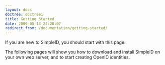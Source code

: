 ```yaml
---
layout: docs
doctree: doctree1
title: Getting Started
date: 2009-05-13 22:20:07
redirect_from: /documentation/getting-started/
---
```


If you are new to SimpleID, you should start with this page.

The following pages will show you how to download and install SimpleID on your own web server, and to start creating OpenID identities.